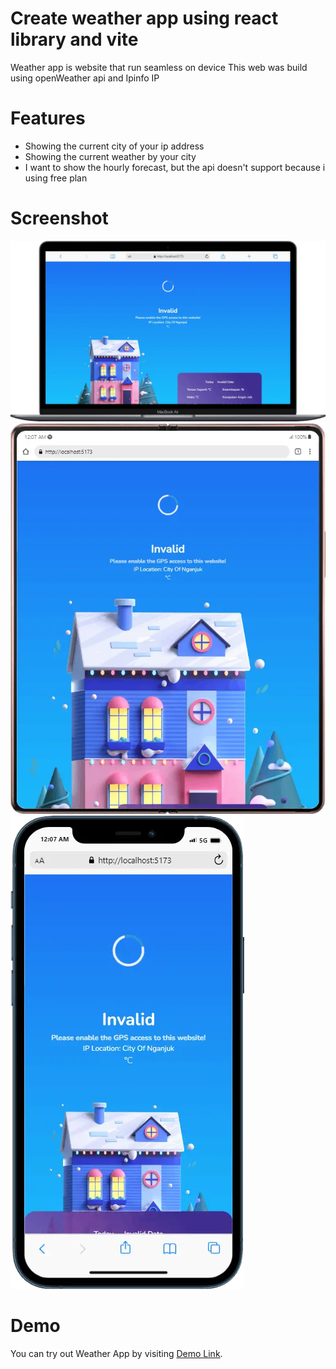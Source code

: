 # Create weather app using react library and vite

Weather app is website that run seamless on device
This web was build using openWeather api and Ipinfo IP

# Features

- Showing the current city of your ip address
- Showing the current weather by your city
- I want to show the hourly forecast, but the api doesn't support because i using free plan

# Screenshot

![Weather APp Screenshot](react-weather-app-dekstop.webp)
![Weather APp Screenshot](react-weather-app-tablet.webp)
![Weather APp Screenshot](react-weather-app-mobile.webp)

# Demo

You can try out Weather App by visiting [Demo Link](https://weather-app-pink-six.vercel.app/).
